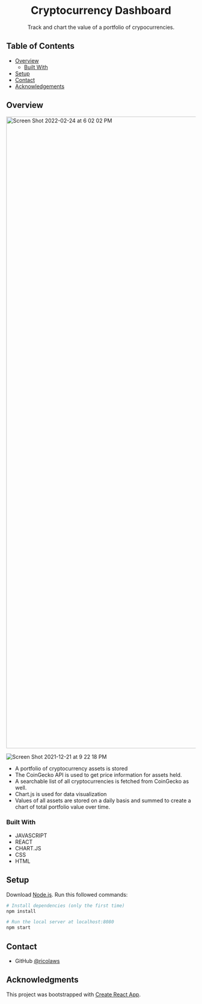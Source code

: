 <h1 align="center">Cryptocurrency Dashboard</h1>

<div align="center">
   Track and chart the value of a portfolio of crypocurrencies.
</div>

<!-- TABLE OF CONTENTS -->

## Table of Contents

- [Overview](#overview)
  - [Built With](#built-with)
- [Setup](#setup)
- [Contact](#contact)
- [Acknowledgements](#acknowledgements)

<!-- OVERVIEW -->

## Overview

<img width="1677" alt="Screen Shot 2022-02-24 at 6 02 02 PM" src="https://user-images.githubusercontent.com/41934323/155639720-c873d1c7-61e0-45c2-9525-83e836bbb081.png">

![Screen Shot 2021-12-21 at 9 22 18 PM](https://user-images.githubusercontent.com/41934323/147040025-01c35c78-7078-4d3e-941c-c187ac06670c.png)

- A portfolio of cryptocurrency assets is stored
- The CoinGecko API is used to get price information for assets held.
- A searchable list of all cryptocurrencies is fetched from CoinGecko as well.
- Chart.js is used for data visualization
- Values of all assets are stored on a daily basis and summed to create a chart of total portfolio value over time.

### Built With

- JAVASCRIPT
- REACT
- CHART.JS
- CSS
- HTML

## Setup

Download [Node.js](https://nodejs.org/en/download/).
Run this followed commands:

```bash
# Install dependencies (only the first time)
npm install

# Run the local server at localhost:8080
npm start
```

## Contact

- GitHub [@ricolaws](https://github.com/ricolaws)

## Acknowledgments

This project was bootstrapped with [Create React App](https://github.com/facebook/create-react-app).
